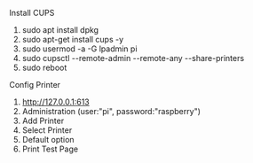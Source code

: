 Install CUPS
1. sudo apt install dpkg
2. sudo apt-get install cups -y
3. sudo usermod -a -G lpadmin pi
4. sudo cupsctl --remote-admin --remote-any --share-printers
5. sudo reboot

Config Printer
1. http://127.0.0.1:613
2. Administration (user:"pi", password:"raspberry")
3. Add Printer
4. Select Printer
5. Default option
6. Print Test Page
